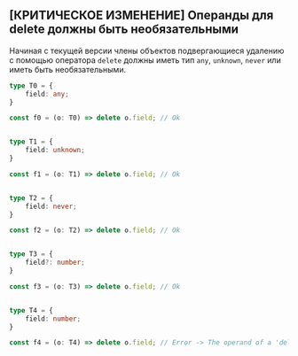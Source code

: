## \[КРИТИЧЕСКОЕ ИЗМЕНЕНИЕ\] Операнды для delete должны быть необязательными

Начиная с текущей версии члены объектов подвергающиеся удалению с помощью оператора `delete` должны иметь тип `any`, `unknown`, `never` или иметь быть необязательными.

`````ts
type T0 = {
    field: any;
}

const f0 = (o: T0) => delete o.field; // Ok


type T1 = {
    field: unknown;
}

const f1 = (o: T1) => delete o.field; // Ok


type T2 = {
    field: never;
}

const f2 = (o: T2) => delete o.field; // Ok


type T3 = {
    field?: number;
}

const f3 = (o: T3) => delete o.field; // Ok


type T4 = {
    field: number;
}

const f4 = (o: T4) => delete o.field; // Error -> The operand of a 'delete' operator must be optional.

`````
